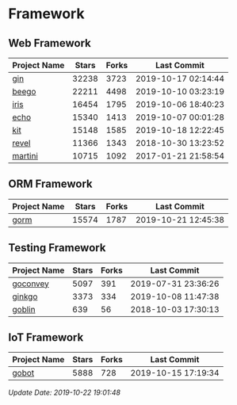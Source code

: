 # Framework

## Web Framework

| Project Name | Stars | Forks | Last Commit |
| ------------ | ----- | ----- | ----------- |
| [gin](https://github.com/gin-gonic/gin) | 32238 | 3723 | 2019-10-17 02:14:44 |
| [beego](https://github.com/astaxie/beego) | 22211 | 4498 | 2019-10-10 03:23:19 |
| [iris](https://github.com/kataras/iris) | 16454 | 1795 | 2019-10-06 18:40:23 |
| [echo](https://github.com/labstack/echo) | 15340 | 1413 | 2019-10-07 00:01:28 |
| [kit](https://github.com/go-kit/kit) | 15148 | 1585 | 2019-10-18 12:22:45 |
| [revel](https://github.com/revel/revel) | 11366 | 1343 | 2018-10-30 13:23:52 |
| [martini](https://github.com/go-martini/martini) | 10715 | 1092 | 2017-01-21 21:58:54 |

## ORM Framework

| Project Name | Stars | Forks | Last Commit |
| ------------ | ----- | ----- | ----------- |
| [gorm](https://github.com/jinzhu/gorm) | 15574 | 1787 | 2019-10-21 12:45:38 |

## Testing Framework

| Project Name | Stars | Forks | Last Commit |
| ------------ | ----- | ----- | ----------- |
| [goconvey](https://github.com/smartystreets/goconvey) | 5097 | 391 | 2019-07-31 23:36:26 |
| [ginkgo](https://github.com/onsi/ginkgo) | 3373 | 334 | 2019-10-08 11:47:38 |
| [goblin](https://github.com/franela/goblin) | 639 | 56 | 2018-10-03 17:30:13 |

## IoT Framework

| Project Name | Stars | Forks | Last Commit |
| ------------ | ----- | ----- | ----------- |
| [gobot](https://github.com/hybridgroup/gobot) | 5888 | 728 | 2019-10-15 17:19:34 |

*Update Date: 2019-10-22 19:01:48*